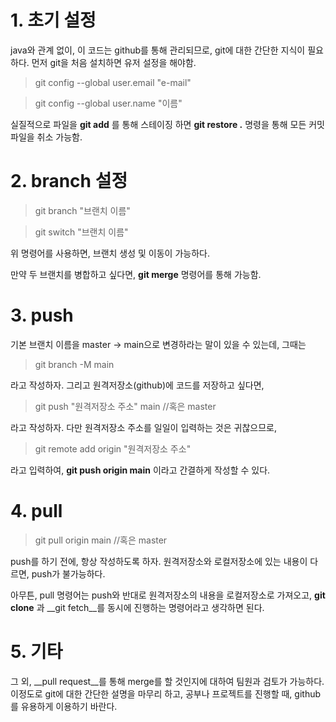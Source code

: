 # 1. 초기 설정
java와 관계 없이, 이 코드는 github를 통해 관리되므로, git에 대한 간단한 지식이 필요하다. 먼저 git을 처음 설치하면 유저 설정을 해야함.

> git config --global user.email "e-mail"

> git config --global user.name "이름"

실질적으로 파일을 __git add__ 를 통해 스테이징 하면 __git restore .__ 명령을 통해 모든 커밋 파일을 취소 가능함.

# 2. branch 설정
> git branch "브랜치 이름"

> git switch "브랜치 이름"

위 명령어를 사용하면, 브랜치 생성 및 이동이 가능하다.

만약 두 브랜치를 병합하고 싶다면, __git merge__ 명령어를 통해 가능함.

# 3. push

기본 브랜치 이름을 master -> main으로 변경하라는 말이 있을 수 있는데, 그때는

> git branch -M main

라고 작성하자. 그리고 원격저장소(github)에 코드를 저장하고 싶다면,

> git push "원격저장소 주소" main //혹은 master

라고 작성하자. 다만 원격저장소 주소를 일일이 입력하는 것은 귀찮으므로,

> git remote add origin "원격저장소 주소"

라고 입력하여, __git push origin main__ 이라고 간결하게 작성할 수 있다.

# 4. pull

> git pull origin main //혹은 master

push를 하기 전에, 항상 작성하도록 하자. 원격저장소와 로컬저장소에 있는 내용이 다르면, push가 불가능하다.

아무튼, pull 명령어는 push와 반대로 원격저장소의 내용을 로컬저장소로 가져오고, __git clone__ 과 __git fetch__를 동시에 진행하는 명령어라고 생각하면 된다.

# 5. 기타
그 외, __pull request__를 통해 merge를 할 것인지에 대하여 팀원과 검토가 가능하다. 이정도로 git에 대한 간단한 설명을 마무리 하고, 공부나 프로젝트를 진행할 때, github를 유용하게 이용하기 바란다.

